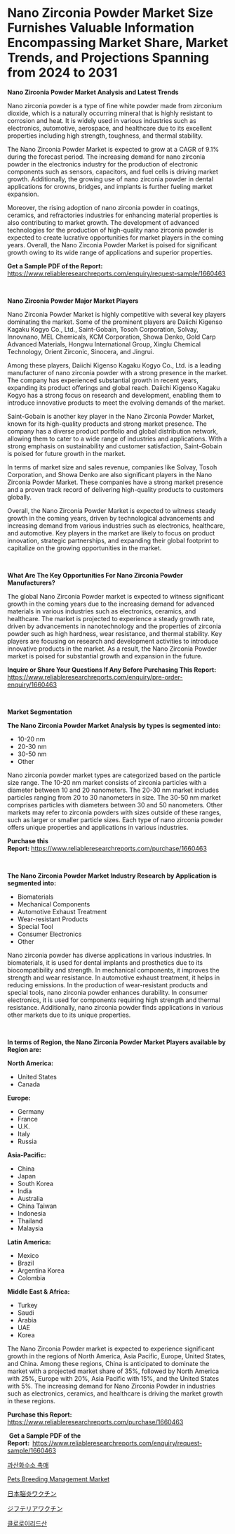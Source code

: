 <p><h1>Nano Zirconia Powder Market Size Furnishes Valuable Information Encompassing Market Share, Market Trends, and Projections Spanning from 2024 to 2031</h1></p><p><strong>Nano Zirconia Powder Market Analysis and Latest Trends</strong></p>
<p><p>Nano zirconia powder is a type of fine white powder made from zirconium dioxide, which is a naturally occurring mineral that is highly resistant to corrosion and heat. It is widely used in various industries such as electronics, automotive, aerospace, and healthcare due to its excellent properties including high strength, toughness, and thermal stability.</p><p>The Nano Zirconia Powder Market is expected to grow at a CAGR of 9.1% during the forecast period. The increasing demand for nano zirconia powder in the electronics industry for the production of electronic components such as sensors, capacitors, and fuel cells is driving market growth. Additionally, the growing use of nano zirconia powder in dental applications for crowns, bridges, and implants is further fueling market expansion.</p><p>Moreover, the rising adoption of nano zirconia powder in coatings, ceramics, and refractories industries for enhancing material properties is also contributing to market growth. The development of advanced technologies for the production of high-quality nano zirconia powder is expected to create lucrative opportunities for market players in the coming years. Overall, the Nano Zirconia Powder Market is poised for significant growth owing to its wide range of applications and superior properties.</p></p>
<p><strong>Get a Sample PDF of the Report:&nbsp;</strong> <a href="https://www.reliableresearchreports.com/enquiry/request-sample/1660463">https://www.reliableresearchreports.com/enquiry/request-sample/1660463</a></p>
<p>&nbsp;</p>
<p><strong>Nano Zirconia Powder Major Market Players</strong></p>
<p><p>Nano Zirconia Powder Market is highly competitive with several key players dominating the market. Some of the prominent players are Daiichi Kigenso Kagaku Kogyo Co., Ltd., Saint-Gobain, Tosoh Corporation, Solvay, Innovnano, MEL Chemicals, KCM Corporation, Showa Denko, Gold Carp Advanced Materials, Hongwu International Group, Xinglu Chemical Technology, Orient Zirconic, Sinocera, and Jingrui.</p><p>Among these players, Daiichi Kigenso Kagaku Kogyo Co., Ltd. is a leading manufacturer of nano zirconia powder with a strong presence in the market. The company has experienced substantial growth in recent years, expanding its product offerings and global reach. Daiichi Kigenso Kagaku Kogyo has a strong focus on research and development, enabling them to introduce innovative products to meet the evolving demands of the market.</p><p>Saint-Gobain is another key player in the Nano Zirconia Powder Market, known for its high-quality products and strong market presence. The company has a diverse product portfolio and global distribution network, allowing them to cater to a wide range of industries and applications. With a strong emphasis on sustainability and customer satisfaction, Saint-Gobain is poised for future growth in the market.</p><p>In terms of market size and sales revenue, companies like Solvay, Tosoh Corporation, and Showa Denko are also significant players in the Nano Zirconia Powder Market. These companies have a strong market presence and a proven track record of delivering high-quality products to customers globally.</p><p>Overall, the Nano Zirconia Powder Market is expected to witness steady growth in the coming years, driven by technological advancements and increasing demand from various industries such as electronics, healthcare, and automotive. Key players in the market are likely to focus on product innovation, strategic partnerships, and expanding their global footprint to capitalize on the growing opportunities in the market.</p></p>
<p>&nbsp;</p>
<p><strong>What Are The Key Opportunities For Nano Zirconia Powder Manufacturers?</strong></p>
<p><p>The global Nano Zirconia Powder market is expected to witness significant growth in the coming years due to the increasing demand for advanced materials in various industries such as electronics, ceramics, and healthcare. The market is projected to experience a steady growth rate, driven by advancements in nanotechnology and the properties of zirconia powder such as high hardness, wear resistance, and thermal stability. Key players are focusing on research and development activities to introduce innovative products in the market. As a result, the Nano Zirconia Powder market is poised for substantial growth and expansion in the future.</p></p>
<p><strong>Inquire or Share Your Questions If Any Before Purchasing This Report:</strong> <a href="https://www.reliableresearchreports.com/enquiry/pre-order-enquiry/1660463">https://www.reliableresearchreports.com/enquiry/pre-order-enquiry/1660463</a></p>
<p>&nbsp;</p>
<p><strong>Market Segmentation</strong></p>
<p><strong>The Nano Zirconia Powder Market Analysis by types is segmented into:</strong></p>
<p><ul><li>10-20 nm</li><li>20-30 nm</li><li>30-50 nm</li><li>Other</li></ul></p>
<p><p>Nano zirconia powder market types are categorized based on the particle size range. The 10-20 nm market consists of zirconia particles with a diameter between 10 and 20 nanometers. The 20-30 nm market includes particles ranging from 20 to 30 nanometers in size. The 30-50 nm market comprises particles with diameters between 30 and 50 nanometers. Other markets may refer to zirconia powders with sizes outside of these ranges, such as larger or smaller particle sizes. Each type of nano zirconia powder offers unique properties and applications in various industries.</p></p>
<p><strong>Purchase this Report:&nbsp;</strong><a href="https://www.reliableresearchreports.com/purchase/1660463">https://www.reliableresearchreports.com/purchase/1660463</a></p>
<p>&nbsp;</p>
<p><strong>The Nano Zirconia Powder Market Industry Research by Application is segmented into:</strong></p>
<p><ul><li>Biomaterials</li><li>Mechanical Components</li><li>Automotive Exhaust Treatment</li><li>Wear-resistant Products</li><li>Special Tool</li><li>Consumer Electronics</li><li>Other</li></ul></p>
<p><p>Nano zirconia powder has diverse applications in various industries. In biomaterials, it is used for dental implants and prosthetics due to its biocompatibility and strength. In mechanical components, it improves the strength and wear resistance. In automotive exhaust treatment, it helps in reducing emissions. In the production of wear-resistant products and special tools, nano zirconia powder enhances durability. In consumer electronics, it is used for components requiring high strength and thermal resistance. Additionally, nano zirconia powder finds applications in various other markets due to its unique properties.</p></p>
<p>&nbsp;</p>
<p><strong>In terms of Region, the Nano Zirconia Powder Market Players available by Region are:</strong></p>
<p>
    <p> <strong> North America: </strong>
        <ul>
            <li>United States</li>
            <li>Canada</li>
        </ul>
        </p> 
    <p> <strong> Europe: </strong>
        <ul>
            <li>Germany</li>
            <li>France</li>
            <li>U.K.</li>
            <li>Italy</li>
            <li>Russia</li>
        </ul>
        </p> 
    <p> <strong> Asia-Pacific: </strong>
        <ul>
            <li>China</li>
            <li>Japan</li>
            <li>South Korea</li>
            <li>India</li>
            <li>Australia</li>
            <li>China Taiwan</li>
            <li>Indonesia</li>
            <li>Thailand</li>
            <li>Malaysia</li>
        </ul>
        </p> 
    <p> <strong> Latin America: </strong>
        <ul>
            <li>Mexico</li>
            <li>Brazil</li>
            <li>Argentina Korea</li>
            <li>Colombia</li>
        </ul>
        </p> 
    <p> <strong> Middle East & Africa: </strong>
        <ul>
            <li>Turkey</li>
            <li>Saudi</li>
            <li>Arabia</li>
            <li>UAE</li>
            <li>Korea</li>
        </ul>
    </p>
    </p>
<p><p>The Nano Zirconia Powder market is expected to experience significant growth in the regions of North America, Asia Pacific, Europe, United States, and China. Among these regions, China is anticipated to dominate the market with a projected market share of 35%, followed by North America with 25%, Europe with 20%, Asia Pacific with 15%, and the United States with 5%. The increasing demand for Nano Zirconia Powder in industries such as electronics, ceramics, and healthcare is driving the market growth in these regions.</p></p>
<p><strong>Purchase this Report: </strong><a href="https://www.reliableresearchreports.com/purchase/1660463">https://www.reliableresearchreports.com/purchase/1660463</a></p>
<p>&nbsp;<strong>Get a Sample PDF of the Report:&nbsp;&nbsp;</strong><a href="https://www.reliableresearchreports.com/enquiry/request-sample/1660463">https://www.reliableresearchreports.com/enquiry/request-sample/1660463</a></p>
<p><strong></strong></p>
<p><p><a href="https://medium.com/@m.arbadji/%EA%B3%BC%EC%82%B0%ED%99%94%EC%88%98%EC%86%8C-%EC%B4%89%EB%A7%A4-%EC%8B%9C%EC%9E%A5-2031%EB%85%84%EA%B9%8C%EC%A7%80%EC%9D%98-%ED%8A%B8%EB%A0%8C%EB%93%9C-%EC%98%88%EC%B8%A1-%EB%B0%8F-%EA%B2%BD%EC%9F%81-%EB%B6%84%EC%84%9D-5969b72ff624">과산화수소 촉매</a></p><p><a href="https://cute-banjo-8ca.notion.site/Pets-Breeding-Management-Market-Size-Global-Industry-Overview-Market-Segmentation-and-Forecast-20-a26a7297ec8e404f96c90322be0356e9">Pets Breeding Management Market</a></p><p><a href="https://medium.com/@the_orlando3017/%E6%97%A5%E6%9C%AC%E8%84%B3%E7%82%8E%E3%83%AF%E3%82%AF%E3%83%81%E3%83%B3%E3%81%AE%E5%B8%82%E5%A0%B4%E8%A6%8F%E6%A8%A1%E3%81%AF-%E4%B8%96%E7%95%8C%E3%81%AE%E7%94%A3%E6%A5%AD%E3%81%AB%E3%81%8A%E3%81%91%E3%82%8B%E6%9C%80%E9%81%A9%E3%81%AA%E3%83%9E%E3%83%BC%E3%82%B1%E3%83%86%E3%82%A3%E3%83%B3%E3%82%B0%E3%83%81%E3%83%A3%E3%83%B3%E3%83%8D%E3%83%AB%E3%82%92%E7%A4%BA%E3%81%97%E3%81%A6%E3%81%84%E3%81%BE%E3%81%99-970f98baf38a">日本脳炎ワクチン</a></p><p><a href="https://medium.com/@the_orlando3017/%E3%82%B8%E3%83%95%E3%83%86%E3%83%AA%E3%82%A2%E3%83%AF%E3%82%AF%E3%83%81%E3%83%B3%E5%B8%82%E5%A0%B4%E3%81%AF-%E5%B8%82%E5%A0%B4%E3%82%B7%E3%82%A7%E3%82%A2-%E5%B8%82%E5%A0%B4%E3%83%88%E3%83%AC%E3%83%B3%E3%83%89-%E5%B8%82%E5%A0%B4%E6%88%90%E9%95%B7%E3%81%AB%E9%96%A2%E3%81%99%E3%82%8B%E6%83%85%E5%A0%B1%E3%82%92%E6%8F%90%E4%BE%9B%E3%81%97%E3%81%BE%E3%81%99-180cac61a765">ジフテリアワクチン</a></p><p><a href="https://medium.com/@m.arbadji/%EC%97%BC%EA%B8%88%EC%82%B0-%EC%BD%94%EB%B0%9C%ED%8A%B8-%EC%8B%9C%EC%9E%A5-%ED%8A%B8%EB%A0%8C%EB%93%9C-%EC%98%88%EC%B8%A1-%EB%B0%8F-%EA%B2%BD%EC%9F%81-%EB%B6%84%EC%84%9D-2031%EB%85%84%EA%B9%8C%EC%A7%80-ed909ce932c5">클로로이리드산</a></p></p>